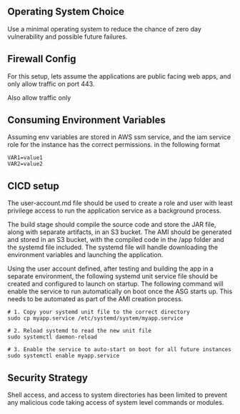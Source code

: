 ## Operating System Choice 
Use a minimal operating system to reduce the chance of zero day vulnerability and possible future failures. 

## Firewall Config
For this setup, lets assume the applications are public facing web apps, and only allow traffic on port 443.

Also allow traffic only 

## Consuming Environment Variables

Assuming env variables are stored in AWS ssm service, and the iam service role for the instance has the correct permissions. in the following format
```
VAR1=value1
VAR2=value2
```

## CICD setup
The user-account.md file should be used to create a role and user with least privilege access to run the application service as a background process.

The build stage should compile the source code and store the JAR file, along with separate artifacts, in an S3 bucket. The AMI should be generated and stored in an S3 bucket, with the compiled code in the /app folder and the systemd file included. The systemd file will handle downloading the environment variables and launching the application.

Using the user account defined, after testing and building the app in a separate environment, the following systemd unit service file should be created and configured to launch on startup. The following command will enable the service to run automatically on boot once the ASG starts up. This needs to be automated as part of the AMI creation process.


```
# 1. Copy your systemd unit file to the correct directory
sudo cp myapp.service /etc/systemd/system/myapp.service

# 2. Reload systemd to read the new unit file
sudo systemctl daemon-reload

# 3. Enable the service to auto-start on boot for all future instances
sudo systemctl enable myapp.service
```


## Security Strategy

Shell access, and access to system directories has been limited to prevent any malicious code taking access of system level commands or modules. 